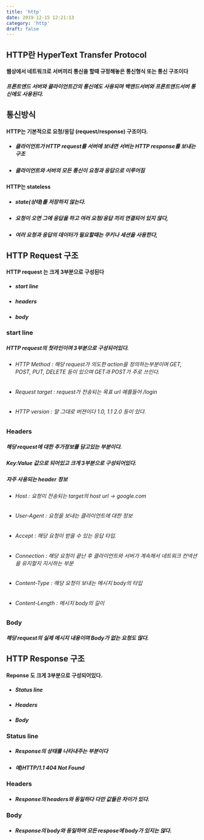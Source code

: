 ```yaml
---
title: 'http'
date: 2019-12-15 12:21:13
category: 'http'
draft: false
---
```


## HTTP란 HyperText Transfer Protocol

#### 웹상에서 네트워크로 서버끼리 통신을 할때 규정해놓은 통신형식 또는 통신 구조이다

##### 프론트앤드 서버와 클라이언트간의 통신에도 사용되며 백앤드서버와 프론트앤드서버 통신에도 사용된다.

## 통신방식

#### HTTP는 기본적으로 요청/응답 (request/response) 구조이다.

- ##### 클라이언트가 HTTP request를 서버에 보내면 서버는 HTTP response를 보내는 구조
- ##### 클라이언트와 서버의 모든 통신이 요청과 응답으로 이루어짐

#### HTTP는 stateless

- ##### state(상태)를 저장하지 않는다.
- ##### 요청이 오면 그에 응답을 하고 여러 요청/응답 끼리 연결되어 있지 않다,
- ##### 여러 요청과 응답의 데이터가 필요할때는 쿠키나 세션을 사용한다,

## HTTP Request 구조

#### HTTP request 는 크게 3부분으로 구성된다

- ##### start line
- ##### headers
- ##### body

### start line

##### HTTP request의 첫라인이며 3부분으로 구성되어있다.

- ###### HTTP Method : 해당 request가 의도한 action을 정의하는부분이며 GET, POST, PUT, DELETE 등이 있으며 GET과 POST가 주로 쓰인다.
- ###### Request target : request가 전송되는 목표 url 예를들어 /login
- ###### HTTP version : 말 그대로 버젼이다 1.0, 1.1 2.0 등이 있다.

### Headers

##### 해당 request에 대한 추가정보를 담고있는 부분이다.

##### Key:Value 값으로 되어있고 크게 3부분으로 구성되어있다.

##### 자주 사용되는 header 정보

- ###### Host : 요청이 전송되는 target의 host url -> google.com
- ###### User-Agent : 요청을 보내는 클라이언트에 대한 정보
- ###### Accept : 해당 요청이 받을 수 있는 응답 타입.
- ###### Connection : 해당 요청이 끝난 후 클라이언트와 서버가 계속해서 네트워크 컨넥션을 유지할지 지시하는 부분
- ###### Content-Type : 해당 요청이 보내는 메시지 body의 타입
- ###### Content-Length : 메시지 body의 길이

### Body

##### 해당 request의 실제 메시지 내용이며 Body가 없는 요청도 많다.

## HTTP Response 구조

#### Reponse 도 크게 3부분으로 구성되어있다.

- ##### Status line
- ##### Headers
- ##### Body

### Status line

- ##### Response의 상태를 나타내주는 부분이다
- ##### 예)HTTP/1.1 404 Not Found

### Headers

- ##### Response의 headers와 동일하다 다만 값들은 차이가 있다.

### Body

- ##### Response의 body와 동일하며 모든 respose에 body가 있지는 않다.
